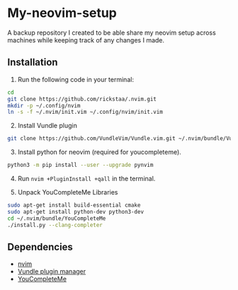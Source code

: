# My-neovim-setup

A backup repository I created to be able share my neovim setup across machines while keeping track of any changes I made.

## Installation

1.  Run the following code in your terminal:

```bash
cd
git clone https://github.com/rickstaa/.nvim.git
mkdir -p ~/.config/nvim
ln -s -f ~/.nvim/init.vim ~/.config/nvim/init.vim
```

2.  Install Vundle plugin

```bash
git clone https://github.com/VundleVim/Vundle.vim.git ~/.nvim/bundle/Vundle.vim
```

3.  Install python for neovim (required for youcompleteme).

```bash
python3 -m pip install --user --upgrade pynvim
```

4.  Run `nvim +PluginInstall +qall` in the terminal.

5.  Unpack YouCompleteMe Libraries

```bash
sudo apt-get install build-essential cmake
sudo apt-get install python-dev python3-dev
cd ~/.nvim/bundle/YouCompleteMe
./install.py --clang-completer
```

## Dependencies

-   [nvim](https://neovim.io/)
-   [Vundle plugin manager](https://github.com/VundleVim/Vundle.vim)
-   [YouCompleteMe](https://github.com/Valloric/YouCompleteMe)
